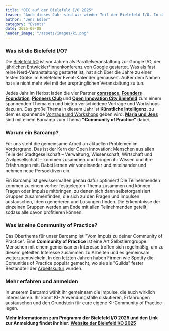 ```yaml
---
title: "OIC auf der Bielefeld I/O 2025"
teaser: "Auch dieses Jahr sind wir wieder Teil der Bielefeld I/O. In diesem Jahr rücken wir – natürlich – das Thema Künstlixhe Intelligenz in den Vordergrund. Bei Open Innovation City geht es diesmal um das Thema \"Community of Practice\" und wie ihr selbst aktiv werden könnt."
author: "Jens Edler"
category: "Events"
date: 2025-09-08
header_image: "/assets/images/ki.png"
---
```

### Was ist die Bielefeld I/O?
Die [Bielefeld I/O](https://www.bielefeld.io) ist vor Jahren als Parallelveranstaltung zur Google I/O, der jährlichen Entwickler\*innenkonferenz von Google gestartet. Was als fast reine Nerd-Veranstaltung gestartet ist, hat sich über die Jahre zu einer festen Größe im Bielefelder Event-Kalender gemausert. Außer dem Namen hat sie nicht mehr viel mit der ursprünglichen Veranstaltung zu tun. 

Jedes Jahr im Herbst laden die vier Partner **[comspace](https://www.comspace.de)**, **[Founders Foundation](https://foundersfoundation.de)**, **[Pioneers Club](https://pioneers.club)** und **[Open Innovation City Bielefeld](https://oic-bielefeld.de)** zum einem spannenden Thema ein und bieten verschiedene Vorträge und Workshops dazu an. Das große Thema in diesem Jahr ist **Künstliche Intelligenz**, zu dem es spannende [Vorträge und Workshops](https://www.bielefeld.io) geben wird. **[Maria und Jens](https://oic-bielefeld.de/#team)** sind mit einem Barcamp zum Thema **\"Community of Practice\"** dabei.

### Warum ein Barcamp?
Für uns steht die gemeinsame Arbeit an aktuellen Problemen im Vordergrund. Das ist der Kern der Open Innovation: Menschen aus allen Teile der Stadtgesellschaft – Verwaltung, Wissenschaft, Wirtschaft und Zivilgesellschaft – kommen zusammen und bringen ihr Wissen und ihre Erfahrungen mit. Dabei lernen wir voneinander und miteinander und nehmen neue Persoektiven ein. 

Ein Barcamp ist gewissermaßen genau dafür optimiert! Die Teilnehmenden kommen zu einem vorher festgelegten Thema zusammen und können Fragen oder Impulse mitbringen, zu denen sich dann selbstorganisiert Gruppen zusammenfinden, die sich zu den Fragen und Impulsen austauschen, Ideen generieren und Lösungen finden. Die Erkenntnisse der einzelnen Gruppen werden am Ende mit allen Teilnehmenden geteilt, sodass alle davon profitieren können.

### Was ist eine Community of Practice?
Das Oberthema für unser Barcamp ist \"Vom Impuls zu deiner Community of Practice\". Eine **Community of Practice** ist eine Art Selbstlerngruppe. Menschen mit einem gemeinsamen Interesse treffen sich regelmäßig, um zu diesem geteilten Interesse zusammen zu Arbeiten und es gemeinsam weiterzuentwickeln. In den letzten Jahren haben Firmen wie Spotify die Comunities of Practice populär gemacht, wo sie als \"Guilds\" fester Bestandteil der [Arbeitskultur](https://digitaleneuordnung.de/blog/spotify-model) wurden.   

### Mehr erfahren und anmelden
In unserem Barcamp wählt ihr gemeinsam die Impulse, die euch wirklich interessieren. Ihr könnt KI- Anwendungsfälle diskutieren, Erfahrungen austauschen und den Grundstein für eure eigene KI-Community of Practice legen. 

**Mehr Informationen zum Programm der Bielefeld I/O 2025 und den Link zur Anmeldung findet ihr hier: [Website der Bielefeld I/O 2025](https://www.bielefeld.io)**